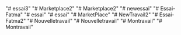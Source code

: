 "# essai3" 
"# Marketplace2" 
"# Marketplace2" 
"# newessai" 
"# Essai-Fatma" 
"# essai" 
"# essai" 
"# MarketPlace" 
"# NewTravail2" 
"# Essai-Fatma2" 
"# Nouvelletravail" 
"# Nouvelletravail" 
"# Montravail" 
"# Montravail" 
